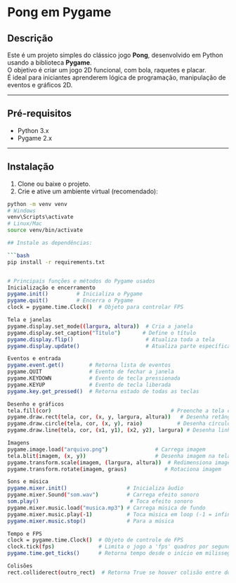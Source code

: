 # Pong em Pygame

## Descrição
Este é um projeto simples do clássico jogo **Pong**, desenvolvido em Python usando a biblioteca **Pygame**.  
O objetivo é criar um jogo 2D funcional, com bola, raquetes e placar.  
É ideal para iniciantes aprenderem lógica de programação, manipulação de eventos e gráficos 2D.

---

## Pré-requisitos
- Python 3.x
- Pygame 2.x

---

## Instalação

1. Clone ou baixe o projeto.
2. Crie e ative um ambiente virtual (recomendado):

```bash
python -m venv venv
# Windows
venv\Scripts\activate
# Linux/Mac
source venv/bin/activate

## Instale as dependências:

```bash
pip install -r requirements.txt


# Principais funções e métodos do Pygame usados
Inicialização e encerramento
pygame.init()         # Inicializa o Pygame
pygame.quit()         # Encerra o Pygame
clock = pygame.time.Clock()  # Objeto para controlar FPS

Tela e janelas
pygame.display.set_mode((largura, altura))  # Cria a janela
pygame.display.set_caption("Título")       # Define o título
pygame.display.flip()                       # Atualiza toda a tela
pygame.display.update()                     # Atualiza parte específica da tela

Eventos e entrada
pygame.event.get()        # Retorna lista de eventos
pygame.QUIT               # Evento de fechar a janela
pygame.KEYDOWN            # Evento de tecla pressionada
pygame.KEYUP              # Evento de tecla liberada
pygame.key.get_pressed()  # Retorna estado de todas as teclas

Desenho e gráficos
tela.fill(cor)                                      # Preenche a tela com uma cor
pygame.draw.rect(tela, cor, (x, y, largura, altura))   # Desenha retângulo
pygame.draw.circle(tela, cor, (x, y), raio)           # Desenha círculo
pygame.draw.line(tela, cor, (x1, y1), (x2, y2), largura) # Desenha linha

Imagens
pygame.image.load("arquivo.png")               # Carrega imagem
tela.blit(imagem, (x, y))                      # Desenha imagem na tela
pygame.transform.scale(imagem, (largura, altura))  # Redimensiona imagem
pygame.transform.rotate(imagem, graus)            # Rotaciona imagem

Sons e música
pygame.mixer.init()                   # Inicializa áudio
pygame.mixer.Sound("som.wav")         # Carrega efeito sonoro
som.play()                             # Toca efeito sonoro
pygame.mixer.music.load("musica.mp3") # Carrega música de fundo
pygame.mixer.music.play(-1)           # Toca música em loop (-1 = infinito)
pygame.mixer.music.stop()             # Para a música

Tempo e FPS
clock = pygame.time.Clock()  # Objeto de controle de FPS
clock.tick(fps)              # Limita o jogo a 'fps' quadros por segundo
pygame.time.get_ticks()      # Retorna tempo desde o início em milissegundos

Colisões
rect.colliderect(outro_rect)  # Retorna True se houver colisão entre dois retângulos

